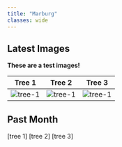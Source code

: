 ```yaml
---
title: "Marburg"
classes: wide
---
```


## Latest Images

**These are a test images!**

|Tree 1                                                 |Tree 2                                                 |Tree 3                                                 |
|-------------------------------------------------------|-------------------------------------------------------|-------------------------------------------------------|
|![tree-1](../../assets/NRT/germany/marburg/tree1.JPG)  |![tree-1](../../assets/NRT/germany/marburg/tree2.JPG)  |![tree-1](../../assets/NRT/germany/marburg/tree3.JPG)  |


## Past Month

[tree 1] [tree 2] [tree 3]
